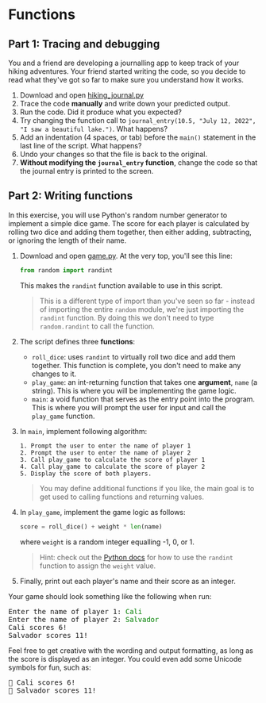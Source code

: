 # Functions

## Part 1: Tracing and debugging
You and a friend are developing a journalling app to keep track of your hiking adventures. Your friend started writing the code, so you decide to read what they've got so far to make sure you understand how it works.

1. Download and open [hiking_journal.py](https://raw.githubusercontent.com/MRU-F22-CS1/instructions/main/tutorials/functions_lab/hiking_journal.py)
2. Trace the code **manually** and write down your predicted output.
3. Run the code. Did it produce what you expected?
4. Try changing the function call to `journal_entry(10.5, "July 12, 2022", "I saw a beautiful lake.")`. What happens?
5. Add an indentation (4 spaces, or tab) before the `main()` statement in the last line of the script. What happens? 
6. Undo your changes so that the file is back to the original.
7. **Without modifying the `journal_entry` function**, change the code so that the journal entry is printed to the screen.

## Part 2: Writing functions
In this exercise, you will use Python's random number generator to implement a simple dice game. The score for each player is calculated by rolling two dice and adding them together, then either adding, subtracting, or ignoring the length of their name. 

1. Download and open [game.py](https://raw.githubusercontent.com/MRU-F22-CS1/instructions/main/tutorials/functions_lab/game.py). At the very top, you'll see this line:
   
   ```python
   from random import randint
   ```
   This makes the `randint` function available to use in this script.

   > This is a different type of import than you've seen so far - instead of importing the entire `random` module, we're just importing the `randint` function. By doing this we don't need to type `random.randint` to call the function.

2. The script defines three **functions**:
   - `roll_dice`: uses `randint` to virtually roll two dice and add them together. This function is complete, you don't need to make any changes to it.
   - `play_game`: an int-returning function that takes one **argument**, `name` (a string). This is where you will be implementing the game logic.
   - `main`: a void function that serves as the entry point into the program. This is where you will prompt the user for input and call the `play_game` function.
3. In `main`, implement following algorithm:
   
   ```plaintext
   1. Prompt the user to enter the name of player 1
   2. Prompt the user to enter the name of player 2
   3. Call play_game to calculate the score of player 1
   4. Call play_game to calculate the score of player 2
   5. Display the score of both players.
   ```
   
   > You may define additional functions if you like, the main goal is to get used to calling functions and returning values.

4. In `play_game`, implement the game logic as follows:

   ```python
   score = roll_dice() + weight * len(name)
   ```
   where `weight` is a random integer equalling -1, 0, or 1.
   > Hint: check out the [Python docs](https://docs.python.org/3/library/random.html#random.randint) for how to use the `randint` function to assign the `weight` value.

5. Finally, print out each player's name and their score as an integer.

Your game should look something like the following when run:

<pre class="sample">
Enter the name of player 1: <span style="color: green;">Cali</span>
Enter the name of player 2: <span style="color: green;">Salvador</span>
Cali scores 6!
Salvador scores 11!</pre>

Feel free to get creative with the wording and output formatting, as long as the score is displayed as an integer. You could even add some Unicode symbols for fun, such as:

<pre class="sample">
🎉 Cali scores 6!
🎉 Salvador scores 11!</pre>
